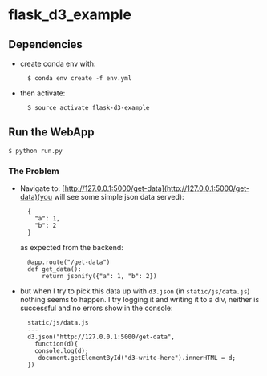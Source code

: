 # flask_d3_example

## Dependencies

* create conda env with:

        $ conda env create -f env.yml

* then activate:

        S source activate flask-d3-example

## Run the WebApp

    $ python run.py


### The Problem

* Navigate to: [http://127.0.0.1:5000/get-data](http://127.0.0.1:5000/get-data)(you will see some simple json data served):

        {
          "a": 1, 
          "b": 2
        }
    
    as expected from the backend:
   
        @app.route("/get-data")
        def get_data():
            return jsonify({"a": 1, "b": 2})

* but when I try to pick this data up with `d3.json` (in `static/js/data.js`) nothing seems to happen. I try logging it and writing it to a div, neither is successful and no errors show in the console:

        static/js/data.js
        ---
        d3.json("http://127.0.0.1:5000/get-data",
          function(d){
          console.log(d);
           document.getElementById("d3-write-here").innerHTML = d;
        })


